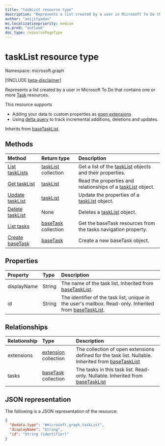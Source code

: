 ```yaml
---
title: "taskList resource type"
description: "Represents a list created by a user in Microsoft To Do that contains one or more Task resources."
author: "avijityadav"
ms.localizationpriority: medium
ms.prod: "outlook"
doc_type: resourcePageType
---
```


# taskList resource type

Namespace: microsoft.graph

[!INCLUDE [beta-disclaimer](../../includes/beta-disclaimer.md)]

Represents a list created by a user in Microsoft To Do that contains one or more [Task](./task.md) resources. 

This resource supports
* Adding your data to custom properties as [open extensions](/graph/extensibility-overview)
* Using [delta query](/graph/delta-query-overview) to track incremental additions, deletions and updates.

Inherits from [baseTaskList](../resources/basetasklist.md).

## Methods
|Method|Return type|Description|
|:---|:---|:---|
|[List taskLists](../api/tasks-list-lists.md)|[taskList](../resources/tasklist.md) collection|Get a list of the [taskList](../resources/tasklist.md) objects and their properties.|
|[Get taskList](../api/basetasklist-get.md)|[taskList](../resources/tasklist.md)|Read the properties and relationships of a [taskList](../resources/tasklist.md) object.|
|[Update taskList](../api/tasklist-update.md)|[taskList](../resources/tasklist.md)|Update the properties of a [taskList](../resources/tasklist.md) object.|
|[Delete taskList](../api/tasklist-delete.md)|None|Deletes a [taskList](../resources/tasklist.md) object.|
|[List tasks](../api/basetasklist-list-tasks.md)|[baseTask](../resources/basetask.md) collection|Get the baseTask resources from the tasks navigation property.|
|[Create baseTask](../api/basetasklist-post-tasks.md)|[baseTask](../resources/basetask.md)|Create a new baseTask object.|

## Properties
|Property|Type|Description|
|:---|:---|:---|
|displayName|String|The name of the task list. Inherited from [baseTaskList](../resources/basetasklist.md).|
|id|String|The identifier of the task list, unique in the user's mailbox. Read-only. Inherited from [baseTaskList](../resources/basetasklist.md).|

## Relationships
|Relationship|Type|Description|
|:---|:---|:---|
|extensions|[extension](../resources/extension.md) collection|The collection of open extensions defined for the task list. Nullable. Inherited from [baseTaskList](../resources/basetasklist.md)|
|tasks|[baseTask](../resources/basetask.md) collection|The tasks in this task list. Read-only. Nullable. Inherited from [baseTaskList](../resources/basetasklist.md)|

## JSON representation
The following is a JSON representation of the resource.
<!-- {
  "blockType": "resource",
  "keyProperty": "id",
  "@odata.type": "microsoft.graph.taskList",
  "baseType": "microsoft.graph.baseTaskList",
  "openType": false
}
-->
``` json
{
  "@odata.type": "#microsoft.graph.taskList",
  "displayName": "String",
  "id": "String (identifier)"
}
```

